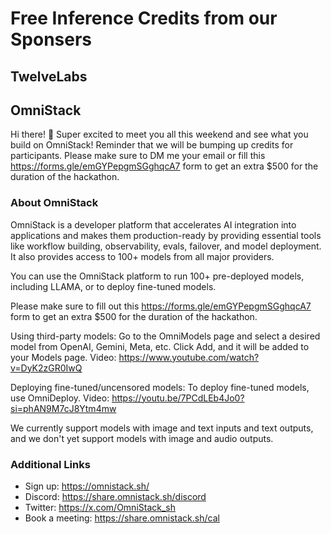 # Free Inference Credits from our Sponsers

## TwelveLabs

## OmniStack

Hi there! 👋
Super excited to meet you all this weekend and see what you build on OmniStack! Reminder that we will be bumping up credits for participants. Please make sure to DM me your email or fill this https://forms.gle/emGYPepgmSGghqcA7 form to get an extra $500 for the duration of the hackathon.

### About OmniStack

OmniStack is a developer platform that accelerates AI integration into applications and makes them production-ready by providing essential tools like workflow building, observability, evals, failover, and model deployment. It also provides access to 100+ models from all major providers.

You can use the OmniStack platform to run 100+ pre-deployed models, including LLAMA, or to deploy fine-tuned models.

Please make sure to fill out this https://forms.gle/emGYPepgmSGghqcA7 form to get an extra $500 for the duration of the hackathon.

Using third-party models:
Go to the OmniModels page and select a desired model from OpenAI, Gemini, Meta, etc.
Click Add, and it will be added to your Models page.
Video: https://www.youtube.com/watch?v=DyK2zGR0IwQ

Deploying fine-tuned/uncensored models:
To deploy fine-tuned models, use OmniDeploy.
Video: https://youtu.be/7PCdLEb4Jo0?si=phAN9M7cJ8Ytm4mw

We currently support models with image and text inputs and text outputs, and we don't yet support models with image and audio outputs.

### Additional Links

- Sign up: https://omnistack.sh/
- Discord: https://share.omnistack.sh/discord
- Twitter: https://x.com/OmniStack_sh
- Book a meeting: https://share.omnistack.sh/cal
